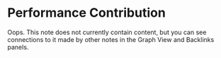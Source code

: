 # Performance Contribution

Oops. This note does not currently contain content, but you can see connections to it made by other notes in the Graph View and Backlinks panels.